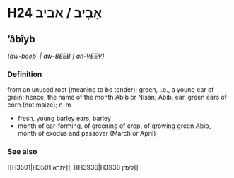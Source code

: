 # H24 אָבִיב / אביב

## ʼâbîyb

_(aw-beeb' | aw-BEEB | ah-VEEV)_

### Definition

from an unused root (meaning to be tender); green, i.e., a young ear of grain; hence, the name of the month Abib or Nisan; Abib, ear, green ears of corn (not maize); n-m

- fresh, young barley ears, barley
- month of ear-forming, of greening of crop, of growing green Abib, month of exodus and passover (March or April)

### See also

[[H3501|H3501 יתרא]], [[H3936|H3936 לעדן]]
